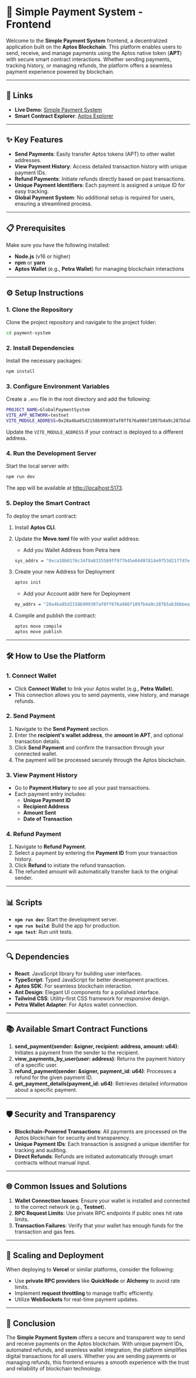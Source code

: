 # 🚀 Simple Payment System - Frontend

Welcome to the **Simple Payment System** frontend, a decentralized application built on the **Aptos Blockchain**. This platform enables users to send, receive, and manage payments using the Aptos native token (**APT**) with secure smart contract interactions. Whether sending payments, tracking history, or managing refunds, the platform offers a seamless payment experience powered by blockchain.

---

## 🔗 Links

- **Live Demo**: [Simple Payment System](https://aptos-payment-system.vercel.app/)
- **Smart Contract Explorer**: [Aptos Explorer](https://explorer.aptoslabs.com/account/0x28a4ba85d2158b999307af0ff676a986f1897b4a9c287b5ab3bbbea8636bb31e/modules/code/GlobalPaymentSystem?network=testnet)

---

## ✨ Key Features

- **Send Payments**: Easily transfer Aptos tokens (APT) to other wallet addresses.
- **View Payment History**: Access detailed transaction history with unique payment IDs.
- **Refund Payments**: Initiate refunds directly based on past transactions.
- **Unique Payment Identifiers**: Each payment is assigned a unique ID for easy tracking.
- **Global Payment System**: No additional setup is required for users, ensuring a streamlined process.

---

## 📋 Prerequisites

Make sure you have the following installed:

- **Node.js** (v16 or higher)
- **npm** or **yarn**
- **Aptos Wallet** (e.g., **Petra Wallet**) for managing blockchain interactions

---

## ⚙️ Setup Instructions

### 1. Clone the Repository

Clone the project repository and navigate to the project folder:

```bash
cd payment-system
```

### 2. Install Dependencies

Install the necessary packages:

```bash
npm install
```

### 3. Configure Environment Variables

Create a `.env` file in the root directory and add the following:

```bash
PROJECT_NAME=GlobalPaymentSystem
VITE_APP_NETWORK=testnet
VITE_MODULE_ADDRESS=0x28a4ba85d2158b999307af0ff676a986f1897b4a9c287b5ab3bbbea8636bb31e
```

Update the `VITE_MODULE_ADDRESS` if your contract is deployed to a different address.

### 4. Run the Development Server

Start the local server with:

```bash
npm run dev
```

The app will be available at [http://localhost:5173](http://localhost:5173).

### 5. Deploy the Smart Contract

To deploy the smart contract:

1.  Install **Aptos CLI**.
2.  Update the **Move.toml** file with your wallet address:

    - Add you Wallet Address from Petra here

    ```bash
    sys_addrx = "0xca10b0176c34f9a8315589ff977645e04497814e9753d21f7d7e7c3d83aa7b57"
    ```

3.  Create your new Address for Deployment

    ```bash
    aptos init
    ```

    - Add your Account addr here for Deployment

    ```bash
    my_addrx = "28a4ba85d2158b999307af0ff676a986f1897b4a9c287b5ab3bbbea8636bb31e"
    ```

4.  Compile and publish the contract:

    ```bash
    aptos move compile
    aptos move publish
    ```

---

## 🛠 How to Use the Platform

### 1. Connect Wallet

- Click **Connect Wallet** to link your Aptos wallet (e.g., **Petra Wallet**).
- This connection allows you to send payments, view history, and manage refunds.

### 2. Send Payment

1. Navigate to the **Send Payment** section.
2. Enter the **recipient's wallet address**, the **amount in APT**, and optional transaction details.
3. Click **Send Payment** and confirm the transaction through your connected wallet.
4. The payment will be processed securely through the Aptos blockchain.

### 3. View Payment History

- Go to **Payment History** to see all your past transactions.
- Each payment entry includes:
  - **Unique Payment ID**
  - **Recipient Address**
  - **Amount Sent**
  - **Date of Transaction**

### 4. Refund Payment

1. Navigate to **Refund Payment**.
2. Select a payment by entering the **Payment ID** from your transaction history.
3. Click **Refund** to initiate the refund transaction.
4. The refunded amount will automatically transfer back to the original sender.

---

## 📊 Scripts

- **`npm run dev`**: Start the development server.
- **`npm run build`**: Build the app for production.
- **`npm test`**: Run unit tests.

---

## 🔍 Dependencies

- **React**: JavaScript library for building user interfaces.
- **TypeScript**: Typed JavaScript for better development practices.
- **Aptos SDK**: For seamless blockchain interaction.
- **Ant Design**: Elegant UI components for a polished interface.
- **Tailwind CSS**: Utility-first CSS framework for responsive design.
- **Petra Wallet Adapter**: For Aptos wallet connection.

---

## 📚 Available Smart Contract Functions

1. **send_payment(sender: &signer, recipient: address, amount: u64)**: Initiates a payment from the sender to the recipient.
2. **view_payments_by_user(user: address)**: Returns the payment history of a specific user.
3. **refund_payment(sender: &signer, payment_id: u64)**: Processes a refund for the given payment ID.
4. **get_payment_details(payment_id: u64)**: Retrieves detailed information about a specific payment.

---

## 🛡 Security and Transparency

- **Blockchain-Powered Transactions**: All payments are processed on the Aptos blockchain for security and transparency.
- **Unique Payment IDs**: Each transaction is assigned a unique identifier for tracking and auditing.
- **Direct Refunds**: Refunds are initiated automatically through smart contracts without manual input.

---

## 🌐 Common Issues and Solutions

1. **Wallet Connection Issues**: Ensure your wallet is installed and connected to the correct network (e.g., **Testnet**).
2. **RPC Request Limits**: Use private RPC endpoints if public ones hit rate limits.
3. **Transaction Failures**: Verify that your wallet has enough funds for the transaction and gas fees.

---

## 🚀 Scaling and Deployment

When deploying to **Vercel** or similar platforms, consider the following:

- Use **private RPC providers** like **QuickNode** or **Alchemy** to avoid rate limits.
- Implement **request throttling** to manage traffic efficiently.
- Utilize **WebSockets** for real-time payment updates.

---

## 🎉 Conclusion

The **Simple Payment System** offers a secure and transparent way to send and receive payments on the Aptos blockchain. With unique payment IDs, automated refunds, and seamless wallet integration, the platform simplifies digital transactions for all users. Whether you are sending payments or managing refunds, this frontend ensures a smooth experience with the trust and reliability of blockchain technology.
